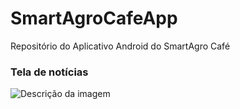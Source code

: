 # SmartAgroCafeApp
Repositório do Aplicativo Android do SmartAgro Café

### Tela de notícias
![Descrição da imagem](https://github.com/emerson-prof-carvalho/SmartAgroCafeApp/assets/70644405/a1a989a4-ccfe-44b6-a288-4f96e70b1329)

